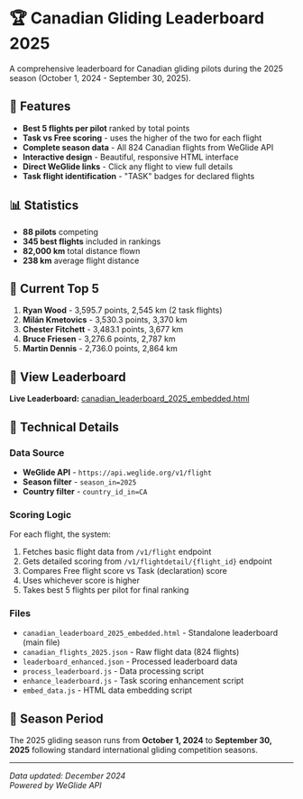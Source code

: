 # 🏆 Canadian Gliding Leaderboard 2025

A comprehensive leaderboard for Canadian gliding pilots during the 2025 season (October 1, 2024 - September 30, 2025).

## 🎯 Features

- **Best 5 flights per pilot** ranked by total points
- **Task vs Free scoring** - uses the higher of the two for each flight
- **Complete season data** - All 824 Canadian flights from WeGlide API
- **Interactive design** - Beautiful, responsive HTML interface
- **Direct WeGlide links** - Click any flight to view full details
- **Task flight identification** - "TASK" badges for declared flights

## 📊 Statistics

- **88 pilots** competing
- **345 best flights** included in rankings  
- **82,000 km** total distance flown
- **238 km** average flight distance

## 🥇 Current Top 5

1. **Ryan Wood** - 3,595.7 points, 2,545 km (2 task flights)
2. **Milán Kmetovics** - 3,530.3 points, 3,370 km 
3. **Chester Fitchett** - 3,483.1 points, 3,677 km
4. **Bruce Friesen** - 3,276.6 points, 2,787 km
5. **Martin Dennis** - 2,736.0 points, 2,864 km

## 🚀 View Leaderboard

**Live Leaderboard:** [canadian_leaderboard_2025_embedded.html](./canadian_leaderboard_2025_embedded.html)

## 🔧 Technical Details

### Data Source
- **WeGlide API** - `https://api.weglide.org/v1/flight`
- **Season filter** - `season_in=2025` 
- **Country filter** - `country_id_in=CA`

### Scoring Logic
For each flight, the system:
1. Fetches basic flight data from `/v1/flight` endpoint
2. Gets detailed scoring from `/v1/flightdetail/{flight_id}` endpoint  
3. Compares Free flight score vs Task (declaration) score
4. Uses whichever score is higher
5. Takes best 5 flights per pilot for final ranking

### Files

- `canadian_leaderboard_2025_embedded.html` - Standalone leaderboard (main file)
- `canadian_flights_2025.json` - Raw flight data (824 flights)
- `leaderboard_enhanced.json` - Processed leaderboard data
- `process_leaderboard.js` - Data processing script
- `enhance_leaderboard.js` - Task scoring enhancement script
- `embed_data.js` - HTML data embedding script

## 🏁 Season Period

The 2025 gliding season runs from **October 1, 2024** to **September 30, 2025** following standard international gliding competition seasons.

---

*Data updated: December 2024*  
*Powered by WeGlide API*